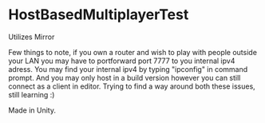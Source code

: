 # HostBasedMultiplayerTest
 
 Utilizes Mirror
 
Few things to note, if you own a router and wish to play with people outside your LAN you may have to portforward port 7777 to you internal ipv4 adress. You may find your internal ipv4 by typing "ipconfig" in command prompt. And you may only host in a build version however you can still connect as a client in editor. Trying to find a way around both these issues, still learning :)

Made in Unity.
